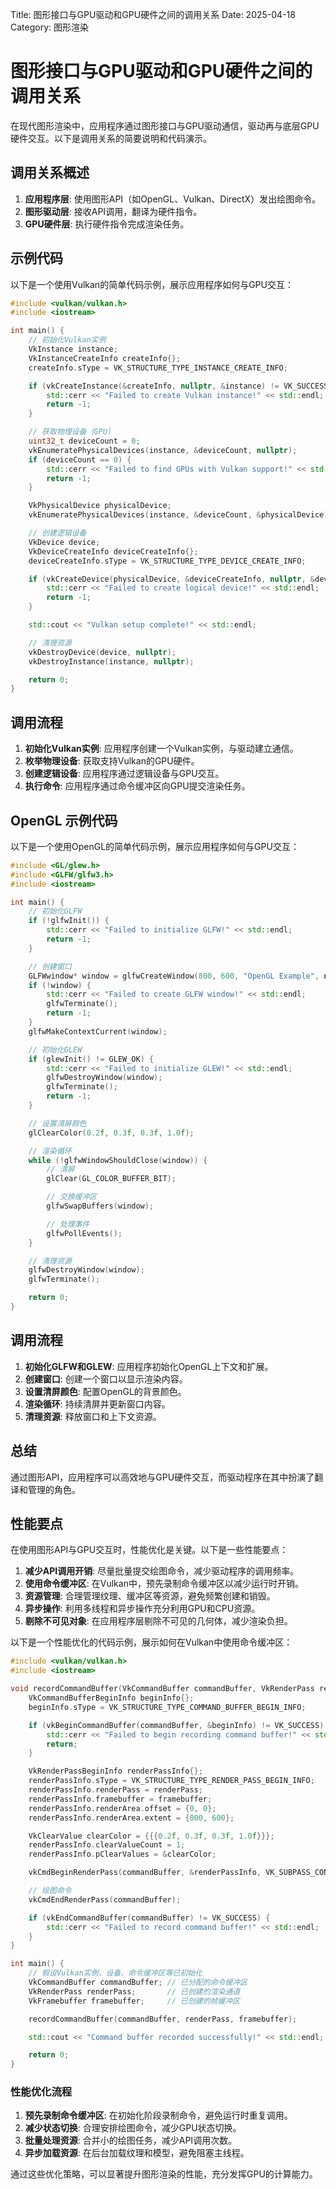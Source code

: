 Title: 图形接口与GPU驱动和GPU硬件之间的调用关系
Date: 2025-04-18
Category: 图形渲染

# 图形接口与GPU驱动和GPU硬件之间的调用关系

在现代图形渲染中，应用程序通过图形接口与GPU驱动通信，驱动再与底层GPU硬件交互。以下是调用关系的简要说明和代码演示。

## 调用关系概述

1. **应用程序层**: 使用图形API（如OpenGL、Vulkan、DirectX）发出绘图命令。
2. **图形驱动层**: 接收API调用，翻译为硬件指令。
3. **GPU硬件层**: 执行硬件指令完成渲染任务。

## 示例代码

以下是一个使用Vulkan的简单代码示例，展示应用程序如何与GPU交互：

```cpp
#include <vulkan/vulkan.h>
#include <iostream>

int main() {
    // 初始化Vulkan实例
    VkInstance instance;
    VkInstanceCreateInfo createInfo{};
    createInfo.sType = VK_STRUCTURE_TYPE_INSTANCE_CREATE_INFO;

    if (vkCreateInstance(&createInfo, nullptr, &instance) != VK_SUCCESS) {
        std::cerr << "Failed to create Vulkan instance!" << std::endl;
        return -1;
    }

    // 获取物理设备（GPU）
    uint32_t deviceCount = 0;
    vkEnumeratePhysicalDevices(instance, &deviceCount, nullptr);
    if (deviceCount == 0) {
        std::cerr << "Failed to find GPUs with Vulkan support!" << std::endl;
        return -1;
    }

    VkPhysicalDevice physicalDevice;
    vkEnumeratePhysicalDevices(instance, &deviceCount, &physicalDevice);

    // 创建逻辑设备
    VkDevice device;
    VkDeviceCreateInfo deviceCreateInfo{};
    deviceCreateInfo.sType = VK_STRUCTURE_TYPE_DEVICE_CREATE_INFO;

    if (vkCreateDevice(physicalDevice, &deviceCreateInfo, nullptr, &device) != VK_SUCCESS) {
        std::cerr << "Failed to create logical device!" << std::endl;
        return -1;
    }

    std::cout << "Vulkan setup complete!" << std::endl;

    // 清理资源
    vkDestroyDevice(device, nullptr);
    vkDestroyInstance(instance, nullptr);

    return 0;
}
```

## 调用流程

1. **初始化Vulkan实例**: 应用程序创建一个Vulkan实例，与驱动建立通信。
2. **枚举物理设备**: 获取支持Vulkan的GPU硬件。
3. **创建逻辑设备**: 应用程序通过逻辑设备与GPU交互。
4. **执行命令**: 应用程序通过命令缓冲区向GPU提交渲染任务。

## OpenGL 示例代码

以下是一个使用OpenGL的简单代码示例，展示应用程序如何与GPU交互：

```cpp
#include <GL/glew.h>
#include <GLFW/glfw3.h>
#include <iostream>

int main() {
    // 初始化GLFW
    if (!glfwInit()) {
        std::cerr << "Failed to initialize GLFW!" << std::endl;
        return -1;
    }

    // 创建窗口
    GLFWwindow* window = glfwCreateWindow(800, 600, "OpenGL Example", nullptr, nullptr);
    if (!window) {
        std::cerr << "Failed to create GLFW window!" << std::endl;
        glfwTerminate();
        return -1;
    }
    glfwMakeContextCurrent(window);

    // 初始化GLEW
    if (glewInit() != GLEW_OK) {
        std::cerr << "Failed to initialize GLEW!" << std::endl;
        glfwDestroyWindow(window);
        glfwTerminate();
        return -1;
    }

    // 设置清屏颜色
    glClearColor(0.2f, 0.3f, 0.3f, 1.0f);

    // 渲染循环
    while (!glfwWindowShouldClose(window)) {
        // 清屏
        glClear(GL_COLOR_BUFFER_BIT);

        // 交换缓冲区
        glfwSwapBuffers(window);

        // 处理事件
        glfwPollEvents();
    }

    // 清理资源
    glfwDestroyWindow(window);
    glfwTerminate();

    return 0;
}
```

## 调用流程

1. **初始化GLFW和GLEW**: 应用程序初始化OpenGL上下文和扩展。
2. **创建窗口**: 创建一个窗口以显示渲染内容。
3. **设置清屏颜色**: 配置OpenGL的背景颜色。
4. **渲染循环**: 持续清屏并更新窗口内容。
5. **清理资源**: 释放窗口和上下文资源。
## 总结

通过图形API，应用程序可以高效地与GPU硬件交互，而驱动程序在其中扮演了翻译和管理的角色。

## 性能要点

在使用图形API与GPU交互时，性能优化是关键。以下是一些性能要点：

1. **减少API调用开销**: 尽量批量提交绘图命令，减少驱动程序的调用频率。
2. **使用命令缓冲区**: 在Vulkan中，预先录制命令缓冲区以减少运行时开销。
3. **资源管理**: 合理管理纹理、缓冲区等资源，避免频繁创建和销毁。
4. **异步操作**: 利用多线程和异步操作充分利用GPU和CPU资源。
5. **剔除不可见对象**: 在应用程序层剔除不可见的几何体，减少渲染负担。

以下是一个性能优化的代码示例，展示如何在Vulkan中使用命令缓冲区：

```cpp
#include <vulkan/vulkan.h>
#include <iostream>

void recordCommandBuffer(VkCommandBuffer commandBuffer, VkRenderPass renderPass, VkFramebuffer framebuffer) {
    VkCommandBufferBeginInfo beginInfo{};
    beginInfo.sType = VK_STRUCTURE_TYPE_COMMAND_BUFFER_BEGIN_INFO;

    if (vkBeginCommandBuffer(commandBuffer, &beginInfo) != VK_SUCCESS) {
        std::cerr << "Failed to begin recording command buffer!" << std::endl;
        return;
    }

    VkRenderPassBeginInfo renderPassInfo{};
    renderPassInfo.sType = VK_STRUCTURE_TYPE_RENDER_PASS_BEGIN_INFO;
    renderPassInfo.renderPass = renderPass;
    renderPassInfo.framebuffer = framebuffer;
    renderPassInfo.renderArea.offset = {0, 0};
    renderPassInfo.renderArea.extent = {800, 600};

    VkClearValue clearColor = {{{0.2f, 0.3f, 0.3f, 1.0f}}};
    renderPassInfo.clearValueCount = 1;
    renderPassInfo.pClearValues = &clearColor;

    vkCmdBeginRenderPass(commandBuffer, &renderPassInfo, VK_SUBPASS_CONTENTS_INLINE);

    // 绘图命令
    vkCmdEndRenderPass(commandBuffer);

    if (vkEndCommandBuffer(commandBuffer) != VK_SUCCESS) {
        std::cerr << "Failed to record command buffer!" << std::endl;
    }
}

int main() {
    // 假设Vulkan实例、设备、命令缓冲区等已初始化
    VkCommandBuffer commandBuffer; // 已分配的命令缓冲区
    VkRenderPass renderPass;       // 已创建的渲染通道
    VkFramebuffer framebuffer;     // 已创建的帧缓冲区

    recordCommandBuffer(commandBuffer, renderPass, framebuffer);

    std::cout << "Command buffer recorded successfully!" << std::endl;

    return 0;
}
```

### 性能优化流程

1. **预先录制命令缓冲区**: 在初始化阶段录制命令，避免运行时重复调用。
2. **减少状态切换**: 合理安排绘图命令，减少GPU状态切换。
3. **批量处理资源**: 合并小的绘图任务，减少API调用次数。
4. **异步加载资源**: 在后台加载纹理和模型，避免阻塞主线程。

通过这些优化策略，可以显著提升图形渲染的性能，充分发挥GPU的计算能力。